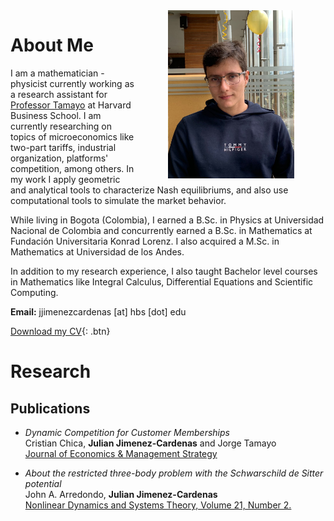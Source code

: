 <img  src="img/28d14edf-b685-4c7c-8272-4e59de6985fc.jpeg" style="float: right;vertical-align:middle;margin:0px 50px;max-width: 40%;height: auto;">

# About Me
I am a mathematician - physicist currently working as a research assistant for [Professor Tamayo](https://www.hbs.edu/faculty/Pages/profile.aspx?facId=1063486) at Harvard Business School. I am currently researching on topics of microeconomics like two-part tariffs, industrial organization, platforms' competition, among others. In my work I apply geometric and analytical tools to characterize Nash equilibriums, and also use computational tools to simulate the market behavior.

While living in Bogota (Colombia), I earned a B.Sc. in Physics at Universidad Nacional de Colombia and concurrently earned a B.Sc. in Mathematics at Fundación Universitaria Konrad Lorenz. I also acquired a M.Sc. in Mathematics at Universidad de los Andes.

In addition to my research experience, I also taught Bachelor level courses in Mathematics like Integral Calculus, Differential Equations and Scientific Computing. 

**Email:** jjimenezcardenas [at] hbs [dot] edu

[Download my CV](Resume.pdf){: .btn}

# Research

## Publications

- *Dynamic Competition for Customer Memberships*  
Cristian Chica, **Julian Jimenez-Cardenas** and Jorge Tamayo  
[Journal of Economics & Management Strategy](https://onlinelibrary.wiley.com/doi/abs/10.1111/jems.12605)

- *About the restricted three-body problem with the Schwarschild de Sitter potential*  
John A. Arredondo, **Julian Jimenez-Cardenas**  
[Nonlinear Dynamics and Systems Theory, Volume 21, Number 2.](https://e-ndst.kiev.ua/v21n2.htm)

<script src="http://code.jquery.com/jquery-1.4.2.min.js"></script> <script> var x = document.getElementsByClassName("site-footer-credits"); setTimeout(() => {}, 10); </script>
